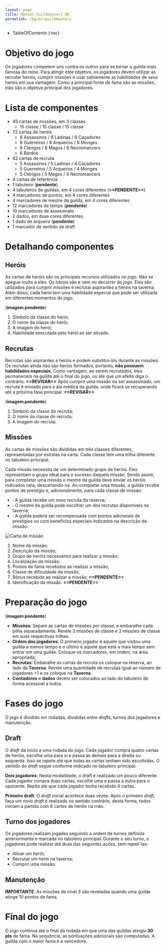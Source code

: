 ```yaml
---
layout: page
title: Manual Guildmasters BR
permalink: /bg/br/guildmasters
---
```

* TableOfContents
{:toc}

# Objetivo do jogo
Os jogadores competem uns contra os outros para se tornar a guilda mais famosa do reino. Para atingir este objetivo, os jogadores devem utilizar as recrutar heróis, cumprir missões e usar sabiamente as habilidades de seus heróis em sua vantagem. Como a principal fonte de fama são as missões, elas são o objetivo principal dos jogadores.

# Lista de componentes
- 45 cartas de missões, em 3 classes
  - 15 classe <span class="glyphicon glyphicon-star"></span> / 15 classe <span class="glyphicon glyphicon-star"></span><span class="glyphicon glyphicon-star"></span> / 15 classe <span class="glyphicon glyphicon-star"></span><span class="glyphicon glyphicon-star"></span><span class="glyphicon glyphicon-star"></span>
- 72 cartas de heróis
  - 8 Assassinos / 8 Ladinas / 6 Caçadores
  - 8 Guerreiros / 8 Arqueiros / 6 Monges
  - 8 Clérigos / 8 Magos / 6 Necromancers
  - 6 Bardos
- 42 cartas de recruta
  - 5 Assassinos / 5 Ladinas / 4 Caçadores
  - 5 Guerreiros / 5 Arqueiros / 4 Monges
  - 5 Clérigos / 5 Magos / 4 Necromancers
- 4 cartas de referência
- 1 tabuleiro (**pendente**)
- 4 tabuleiros de guildas, em 4 cores diferentes (**==PENDENTE==**)
- 4 marcadores de pontos, em 4 cores diferentes
- 4 marcadores de mestre da guilda, em 4 cores diferentes
- 12 marcadores de tempo (**pendente**)
- 10 marcadores de assassinato
- 2 dados, em duas cores diferentes
- 1 dado de arqueiro (**pendente**)
- 1 marcador de sentido de draft

# Detalhando componentes
## Heróis
As cartas de heróis são os principais recursos utilizados no jogo. Não se apegue muito a eles. Os hérois vão e vem no decorrer do jogo. Eles são utilizados para cumprir missões e recrutar aspirantes a heróis na taverna. Além disso, cada herói tem uma habilidade especial que pode ser utilizada em diferentes momentos do jogo.

(**imagem pendente**)

1. Símbolo da classe do herói;
1. O nome da classe do herói;
1. A imagem do herói;
1. Habilidade executada pelo herói ao ser ativado.

## Recrutas
Recrutas são aspirantes a heróis e podem substitui-lós durante as missões. Os recrutas ainda não são heróis formados, portanto, **não possuem habilidades especiais**. Como vantagem, ao serem recrutados, eles permanecem na guilda até o final do jogo, ou até que um efeito diga o contrário. **==REVISAR==** Após cumprir uma missão ou ser assassinado, um recruta é enviado para a ala médica da guilda, onde ficará se recuperando até a próxima fase principal. **==REVISAR==**

(**imagem pendente**)

1. Símbolo da classe do recruta;
1. O nome da classe do recruta;
1. A imagem do recruta.

## Missões
As cartas de missões são divididas em três classes diferentes, representadas por estrelas na carta. Cada classe tem uma trilha diferente no tabuleiro principal.

Cada missão necessita de um determinado grupo de heróis. Eles representam o grupo ideal para o sucesso daquela missão. Sendo assim, para completar uma missão o mestre da guilda deve enviar os heróis indicados nela, descartando-os. Ao completar uma missão, a guilda recebe pontos de prestígio e, adicionalmente, para cada classe de missão:

- <span class="glyphicon glyphicon-star"></span>: A guilda recebe um novo recruta da reserva;
- <span class="glyphicon glyphicon-star"></span><span class="glyphicon glyphicon-star"></span>: O mestre da guilda pode escolher um dos recrutas disponíveis na taverna;
- <span class="glyphicon glyphicon-star"></span><span class="glyphicon glyphicon-star"></span><span class="glyphicon glyphicon-star"></span>: A guilda poderá ser recompensada com pontos adicionais de prestígios ou com benefícios especiais indicados na descrição da missão.

![Carta de missão]({{maykelsb.github.io}}/assets/img/bg/gm/questcard.png)

1. Nome da missão;
1. Descrição da missão;
1. Grupo de heróis necessários para realizar a missão;
1. Localização da missão;
1. Pontos de fama recebidos ao realizar a missão;
1. Classe de dificuldade da missão;
1. Bônus recebido ao realizar a missão; **==PENDENTE==**
1. Identificação da missão. **==PENDENTE==**

# Preparação do jogo #

(**imagem pendente**)

- **Missões**: Separe as cartas de missões por classe, e embaralhe cada pilha separadamente. Revele 3 missões de classe <span class="glyphicon glyphicon-star"></span> e 2 missões de classe <span class="glyphicon glyphicon-star"></span><span class="glyphicon glyphicon-star"></span> em suas respectivas trilhas.
- **Ordem dos jogadores**: O primeiro jogador é aquele que visitou uma guilda a menos tempo e o último é aquele que está a mais tempo sem entrar em uma guilda. Coloque os marcadores, em ordem, na área apropriada;
- **Recrutas**: Embaralhe as cartas de recruta os coloque na reserva, ao lado da **Taverna**. Revele uma quantidade de recrutas igual ao número de jogadores +1 e os coloque na **Taverna**.
- **Contadores** e **dados** devem ser colocados ao lado do tabuleiro de forma acessível a todos.




# Fases do jogo #
O jogo é dividido em rodadas, divididas entre _drafts_, turnos dos jogadores e manutenção.

## Draft ##
O _draft_ da inicio a uma rodada do jogo. Cada jogador compra quatro cartas de heróis, escolhe uma para si e passa as demais para a direita ou esquerda. Isso se repete até que todas as cartas tenham sido escolhidas. O sentido do _draft_ segue conforme indicado no tabuleiro principal.

**Dois jogadores**: Nesta modalidade, o draft é realizado um pouco diferente. Cada jogador compra duas cartas, escolhe uma e passa a outra para o oponente. Repita até que cada jogador tenha recebido 4 cartas.

**Primeiro draft**: O _draft_ inicial acontece duas vezes. Após o primeiro _draft_, faça um novo _draft_ é realizado no sentido contrário, desta forma, todos iniciam a partida com 8 cartas de heróis na mão.

## Turno dos jogadores ##
Os jogadores realizam jogadas seguindo a ordem de turnos definida anteriormente e marcada no tabuleiro principal. Durante o seu turno, o jogadores pode realizar até duas das seguintes ações, sem repetí-las:
 - Ativar um herói;
 - Recrutar um herói na taverna;
 - Cumprir uma missão.



## Manutenção ##

**IMPORTANTE**: As missões de nível 3 são reveladas quando uma guilda atinge 10 pontos de fama.


# Final do jogo #
O jogo continua até o final da rodada em que uma das guildas atingiu **30 pts** de fama. Na sequência, as pontuações adicionais são computadas. A guilda com o maior fama é a vencedora.

